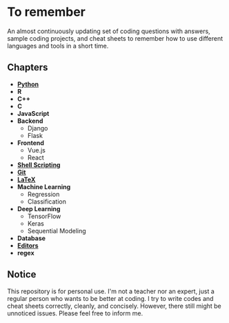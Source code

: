 # To remember

An almost continuously updating set of coding questions with answers, sample coding projects, and cheat sheets to remember how to use different languages and tools in a short time.

## Chapters
- **[Python](/python)**
- **R**
- **C++**
- **C**
- **JavaScript**
- **Backend**
	- Django
	- Flask
- **Frontend**
	- Vue.js
	- React
- **[Shell Scripting](/shell-scripting)**
- **[Git](/git/git_cheat_sheet.md)**
- **[LaTeX](/latex/latex_cheat_sheet.md)**
- **Machine Learning**
	- Regression
	- Classification
- **Deep Learning**
	- TensorFlow
	- Keras
	- Sequential Modeling
- **Database**
- **[Editors](/editors)**
- **regex**


## Notice
This repository is for personal use. I'm not a teacher nor an expert, just a regular person who wants to be better at coding. I try to write codes and cheat sheets correctly, cleanly, and concisely. However, there still might be unnoticed issues. Please feel free to inform me.
